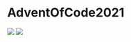 # AdventOfCode2021

![](https://img.shields.io/badge/day%20📅-20-blue)
![](https://img.shields.io/badge/stars%20⭐-20-yellow)
